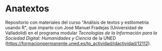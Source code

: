 # Anatextos

Repositorio con materiales del curso "Análisis de textos y estilometría usando R", que imparto con José Manuel Fradejas (Universidad de Valladolid) en el programa modular <i>Tecnologías de la Información para la Sociedad Digital: Humanidades y Ciencia</i>  de la UNED (https://formacionpermanente.uned.es/tp_actividad/idactividad/12112).
